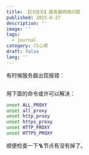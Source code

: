 ```yaml
---
title: 【CS日志】服务器网络问题
published: 2025-6-27
description: ''
image: ''
tags:
  - journal
category: CS心得
draft: false
lang: ''
---
```


有时候服务器出现报错：
```bash

```
用下面的命令或许可以解决：
```bash
unset ALL_PROXY
unset all_proxy
unset http_proxy
unset https_proxy
unset HTTP_PROXY
unset HTTPS_PROXY
```
顺便检查一下🪜节点有没有掉了。